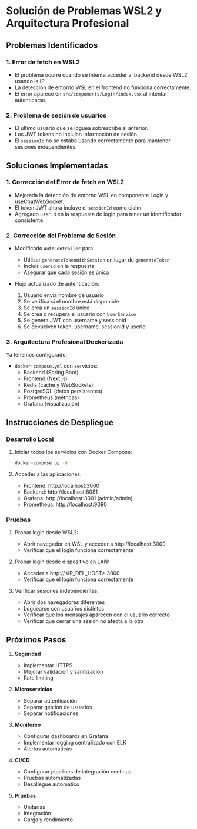 # Solución de Problemas WSL2 y Arquitectura Profesional

## Problemas Identificados

### 1. Error de fetch en WSL2

- El problema ocurre cuando se intenta acceder al backend desde WSL2 usando la IP.
- La detección de entorno WSL en el frontend no funciona correctamente.
- El error aparece en `src/components/Login/index.tsx` al intentar autenticarse.

### 2. Problema de sesión de usuarios

- El último usuario que se loguea sobrescribe al anterior.
- Los JWT tokens no incluían información de sesión.
- El `sessionId` no se estaba usando correctamente para mantener sesiones independientes.

## Soluciones Implementadas

### 1. Corrección del Error de fetch en WSL2

- Mejorada la detección de entorno WSL en componente Login y useChatWebSocket.
- El token JWT ahora incluye el `sessionId` como claim.
- Agregado `userId` en la respuesta de login para tener un identificador consistente.

### 2. Corrección del Problema de Sesión

- Modificado `AuthController` para:
  - Utilizar `generateTokenWithSession` en lugar de `generateToken`
  - Incluir `userId` en la respuesta
  - Asegurar que cada sesión es única

- Flujo actualizado de autenticación:
  1. Usuario envía nombre de usuario
  2. Se verifica si el nombre está disponible
  3. Se crea un `sessionId` único
  4. Se crea o recupera el usuario con `UserService`
  5. Se genera JWT con username y sessionId
  6. Se devuelven token, username, sessionId y userId

### 3. Arquitectura Profesional Dockerizada

Ya tenemos configurado:
- `docker-compose.yml` con servicios:
  - Backend (Spring Boot)
  - Frontend (Next.js)
  - Redis (cache y WebSockets)
  - PostgreSQL (datos persistentes)
  - Prometheus (métricas)
  - Grafana (visualización)

## Instrucciones de Despliegue

### Desarrollo Local

1. Iniciar todos los servicios con Docker Compose:
   ```bash
   docker-compose up -d
   ```

2. Acceder a las aplicaciones:
   - Frontend: http://localhost:3000
   - Backend: http://localhost:8081
   - Grafana: http://localhost:3001 (admin/admin)
   - Prometheus: http://localhost:9090

### Pruebas

1. Probar login desde WSL2:
   - Abrir navegador en WSL y acceder a http://localhost:3000
   - Verificar que el login funciona correctamente

2. Probar login desde dispositivo en LAN:
   - Acceder a http://<IP_DEL_HOST>:3000
   - Verificar que el login funciona correctamente

3. Verificar sesiones independientes:
   - Abrir dos navegadores diferentes
   - Loguearse con usuarios distintos
   - Verificar que los mensajes aparecen con el usuario correcto
   - Verificar que cerrar una sesión no afecta a la otra

## Próximos Pasos

1. **Seguridad**
   - Implementar HTTPS
   - Mejorar validación y sanitización
   - Rate limiting

2. **Microservicios**
   - Separar autenticación
   - Separar gestión de usuarios
   - Separar notificaciones

3. **Monitoreo**
   - Configurar dashboards en Grafana
   - Implementar logging centralizado con ELK
   - Alertas automáticas

4. **CI/CD**
   - Configurar pipelines de integración continua
   - Pruebas automatizadas
   - Despliegue automático

5. **Pruebas**
   - Unitarias
   - Integración
   - Carga y rendimiento
